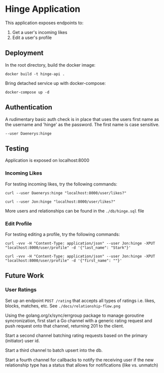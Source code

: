 # Hinge Application

This application exposes endpoints to:
1. Get a user's incoming likes
2. Edit a user's profile

## Deployment

In the root directory, build the docker image: 

`docker build -t hinge-api .`

Bring detached service up with docker-compose:

`docker-compose up -d`

## Authentication

A rudimentary basic auth check is in place that uses the users first name as the username and 'hinge' as the password.
The first name is case sensitive.

`--user Daenerys:hinge`

## Testing

Application is exposed on localhost:8000

### Incoming Likes
For testing incoming likes, try the following commands:

`curl --user Daenerys:hinge "localhost:8000/user/likes?"`

`curl --user Jon:hinge "localhost:8000/user/likes?"`

More users and relationships can be found in the `./db/hinge.sql` file

### Edit Profile

For testing editing a profile, try the following commands:

`curl -vvv -H "Content-Type: application/json" --user Jon:hinge -XPUT "localhost:8000/user/profile" -d '{"last_name": "Stark"}'`

`curl -vvv -H "Content-Type: application/json" --user Jon:hinge -XPUT "localhost:8000/user/profile" -d '{"first_name": ""}'`

## Future Work
### User Ratings

Set up an endpoint `POST /rating` that accepts all types of ratings i.e. likes, blocks, matches, etc. See `./docs/relationship-flow.png`

Using the golang.org/x/sync/errgroup package to manage goroutine syncronization, first start a Go channel with a generic rating request and push request onto that channel, returning 201 to the client. 

Start a second channel batching rating requests based on the primary (initiator) user id.

Start a third channel to batch upsert into the db. 

Start a fourth channel for callbacks to notify the receiving user if the new relationship type has a status that allows for notifications (like vs. unmatch)

